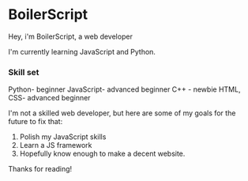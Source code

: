 
# BoilerScript
Hey, i'm BoilerScript, a web developer 

I'm currently learning JavaScript and Python.

### Skill set
Python- beginner
JavaScript- advanced beginner
C++ - newbie
HTML, CSS- advanced beginner

I'm not a skilled web developer, but here are some of my goals for the future to fix that:

1. Polish my JavaScript skills
2. Learn a JS framework
3. Hopefully know enough to make a decent website.


Thanks for reading!
<!---
BoilerScript/BoilerScript is a ✨ special ✨ repository because its `README.md` (this file) appears on your GitHub profile.
You can click the Preview link to take a look at your changes.
--->
